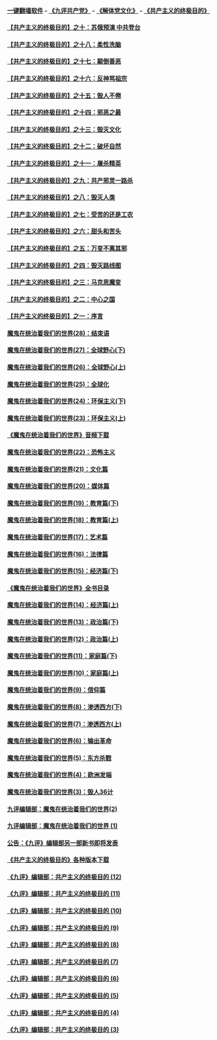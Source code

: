 #### [一键翻墙软件](https://github.com/gfw-breaker/nogfw/blob/master/README.md?t=04280036) -  [《九评共产党》](https://github.com/gfw-breaker/9ping.md?t=04280036) - [《解体党文化》](https://github.com/gfw-breaker/jtdwh.md?t=04280036) - [《共产主义的终极目的》](https://github.com/gfw-breaker/gczydzjmd.md?t=04280036)

#### [【共产主义的终极目的】之十：苏俄预演 中共登台](../pages/nsc422/n11118424.md?t=04280036) 

#### [【共产主义的终极目的】之十八：柔性洗脑](../pages/nsc422/n11199994.md?t=04280036) 

#### [【共产主义的终极目的】之十七：颠倒善恶](../pages/nsc422/n11179782.md?t=04280036) 

#### [【共产主义的终极目的】之十六：反神骂祖宗](../pages/nsc422/n11166798.md?t=04280036) 

#### [【共产主义的终极目的】之十五：毁人不倦](../pages/nsc422/n11166792.md?t=04280036) 

#### [【共产主义的终极目的】之十四：邪恶之最](../pages/nsc422/n11150249.md?t=04280036) 

#### [【共产主义的终极目的】之十三：毁灭文化](../pages/nsc422/n11135227.md?t=04280036) 

#### [【共产主义的终极目的】之十二：破坏自然](../pages/nsc422/n11135214.md?t=04280036) 

#### [【共产主义的终极目的】之十一：屠杀精英](../pages/nsc422/n11118442.md?t=04280036) 

#### [【共产主义的终极目的】之九：共产邪灵一路杀](../pages/nsc422/n11114139.md?t=04280036) 

#### [【共产主义的终极目的】之八：毁灭人类](../pages/nsc422/n11108503.md?t=04280036) 

#### [【共产主义的终极目的】之七：受苦的还是工农](../pages/nsc422/n11101809.md?t=04280036) 

#### [【共产主义的终极目的】之六：甜头和苦头](../pages/nsc422/n11096971.md?t=04280036) 

#### [【共产主义的终极目的】之五：万变不离其邪](../pages/nsc422/n11091285.md?t=04280036) 

#### [【共产主义的终极目的】之四：毁灭路线图](../pages/nsc422/n11086284.md?t=04280036) 

#### [【共产主义的终极目的】之三：马克思魔变](../pages/nsc422/n11061941.md?t=04280036) 

#### [【共产主义的终极目的】之二：中心之国](../pages/nsc422/n11047728.md?t=04280036) 

#### [【共产主义的终极目的】之一：序言](../pages/nsc422/n11086077.md?t=04280036) 

#### [魔鬼在统治着我们的世界(28)：结束语](../pages/nsc422/n10936246.md?t=04280036) 

#### [魔鬼在统治着我们的世界(27)：全球野心(下)](../pages/nsc422/n10928319.md?t=04280036) 

#### [魔鬼在统治着我们的世界(26)：全球野心(上)](../pages/nsc422/n10900318.md?t=04280036) 

#### [魔鬼在统治着我们的世界(25)：全球化](../pages/nsc422/n10788205.md?t=04280036) 

#### [魔鬼在统治着我们的世界(24)：环保主义(下)](../pages/nsc422/n10695307.md?t=04280036) 

#### [魔鬼在统治着我们的世界(23)：环保主义(上)](../pages/nsc422/n10688613.md?t=04280036) 

#### [《魔鬼在统治着我们的世界》音频下载](../pages/nsc422/n10635553.md?t=04280036) 

#### [魔鬼在统治着我们的世界(22)：恐怖主义](../pages/nsc422/n10614727.md?t=04280036) 

#### [魔鬼在统治着我们的世界(21)：文化篇](../pages/nsc422/n10597706.md?t=04280036) 

#### [魔鬼在统治着我们的世界(20)：媒体篇](../pages/nsc422/n10586579.md?t=04280036) 

#### [魔鬼在统治着我们的世界(19)：教育篇(下)](../pages/nsc422/n10564808.md?t=04280036) 

#### [魔鬼在统治着我们的世界(18)：教育篇(上)](../pages/nsc422/n10526970.md?t=04280036) 

#### [魔鬼在统治着我们的世界(17)：艺术篇](../pages/nsc422/n10499093.md?t=04280036) 

#### [魔鬼在统治着我们的世界(16)：法律篇](../pages/nsc422/n10485969.md?t=04280036) 

#### [魔鬼在统治着我们的世界(15)：经济篇(下)](../pages/nsc422/n10469975.md?t=04280036) 

#### [《魔鬼在统治着我们的世界》全书目录](../pages/nsc422/n10464261.md?t=04280036) 

#### [魔鬼在统治着我们的世界(14)：经济篇(上)](../pages/nsc422/n10457370.md?t=04280036) 

#### [魔鬼在统治着我们的世界(13)：政治篇(下)](../pages/nsc422/n10448270.md?t=04280036) 

#### [魔鬼在统治着我们的世界(12)：政治篇(上)](../pages/nsc422/n10444576.md?t=04280036) 

#### [魔鬼在统治着我们的世界(11)：家庭篇(下)](../pages/nsc422/n10440961.md?t=04280036) 

#### [魔鬼在统治着我们的世界(10)：家庭篇(上)](../pages/nsc422/n10435448.md?t=04280036) 

#### [魔鬼在统治着我们的世界(9)：信仰篇](../pages/nsc422/n10432159.md?t=04280036) 

#### [魔鬼在统治着我们的世界(8)：渗透西方(下)](../pages/nsc422/n10429603.md?t=04280036) 

#### [魔鬼在统治着我们的世界(7)：渗透西方(上)](../pages/nsc422/n10426013.md?t=04280036) 

#### [魔鬼在统治着我们的世界(6)：输出革命](../pages/nsc422/n10421536.md?t=04280036) 

#### [魔鬼在统治着我们的世界(5)：东方杀戮](../pages/nsc422/n10417707.md?t=04280036) 

#### [魔鬼在统治着我们的世界(4)：欧洲发端](../pages/nsc422/n10414890.md?t=04280036) 

#### [魔鬼在统治着我们的世界(3)：毁人36计](../pages/nsc422/n10411583.md?t=04280036) 

#### [九评编辑部：魔鬼在统治着我们的世界(2)](../pages/nsc422/n10410036.md?t=04280036) 

#### [九评编辑部：魔鬼在统治着我们的世界 (1)](../pages/nsc422/n10406825.md?t=04280036) 

#### [公告：《九评》编辑部另一部新书即将发表](../pages/nsc422/n10405104.md?t=04280036) 

#### [《共产主义的终极目的》各种版本下载](../pages/nsc422/n10022138.md?t=04280036) 

#### [《九评》编辑部：共产主义的终极目的 (12)](../pages/nsc422/n9933272.md?t=04280036) 

#### [《九评》编辑部：共产主义的终极目的 (11)](../pages/nsc422/n9924973.md?t=04280036) 

#### [《九评》编辑部：共产主义的终极目的 (10)](../pages/nsc422/n9920883.md?t=04280036) 

#### [《九评》编辑部：共产主义的终极目的 (9)](../pages/nsc422/n9916363.md?t=04280036) 

#### [《九评》编辑部：共产主义的终极目的 (8)](../pages/nsc422/n9912488.md?t=04280036) 

#### [《九评》编辑部：共产主义的终极目的 (7)](../pages/nsc422/n9901176.md?t=04280036) 

#### [《九评》编辑部：共产主义的终极目的 (6)](../pages/nsc422/n9899359.md?t=04280036) 

#### [《九评》编辑部：共产主义的终极目的 (5)](../pages/nsc422/n9893174.md?t=04280036) 

#### [《九评》编辑部：共产主义的终极目的 (4)](../pages/nsc422/n9891246.md?t=04280036) 

#### [《九评》编辑部：共产主义的终极目的 (3)](../pages/nsc422/n9879879.md?t=04280036) 

